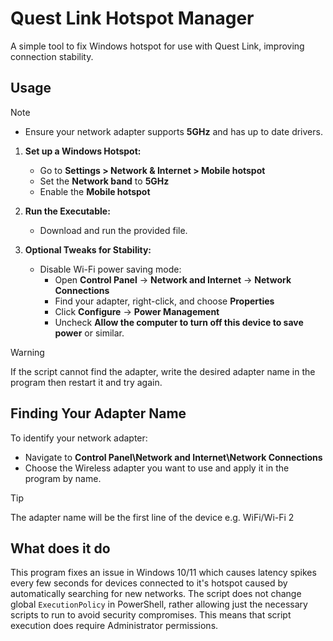 # Quest Link Hotspot Manager

A simple tool to fix Windows hotspot for use with Quest Link, improving connection stability.

## Usage
> [!NOTE]
> - Ensure your network adapter supports **5GHz** and has up to date drivers.
1. **Set up a Windows Hotspot:**
   - Go to **Settings > Network & Internet > Mobile hotspot**
   - Set the **Network band** to **5GHz**
   - Enable the **Mobile hotspot**

2. **Run the Executable:**
   - Download and run the provided file.

3. **Optional Tweaks for Stability:**
   - Disable Wi-Fi power saving mode:
     - Open **Control Panel** → **Network and Internet** → **Network Connections**
     - Find your adapter, right-click, and choose **Properties**
     - Click **Configure** → **Power Management**
     - Uncheck **Allow the computer to turn off this device to save power** or similar.
> [!WARNING]
> If the script cannot find the adapter, write the desired adapter name in the program
> then restart it and try again.

## Finding Your Adapter Name

To identify your network adapter:

- Navigate to **Control Panel\Network and Internet\Network Connections**
- Choose the Wireless adapter you want to use and apply it in the program by name.
> [!TIP]
> The adapter name will be the first line of the device e.g. WiFi/Wi-Fi 2

## What does it do

This program fixes an issue in Windows 10/11 which causes latency spikes every few seconds 
for devices connected to it's hotspot caused by automatically searching for new networks.
The script does not change global `ExecutionPolicy` in PowerShell, rather allowing just the
necessary scripts to run to avoid security compromises. This means that script execution
does require Administrator permissions.